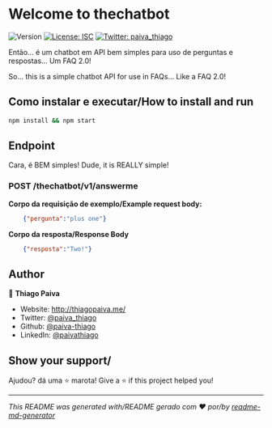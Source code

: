 # Welcome to thechatbot 
![Version](https://img.shields.io/badge/version-0.0.1--BETA-blue.svg?cacheSeconds=2592000)
[![License: ISC](https://img.shields.io/badge/License-ISC-yellow.svg)](#)
[![Twitter: paiva\_thiago](https://img.shields.io/twitter/follow/paiva\_thiago.svg?style=social)](https://twitter.com/paiva\_thiago)

Então... é um chatbot em API bem simples para uso de perguntas e respostas... Um FAQ 2.0!

So... this is a simple chatbot API for use in FAQs... Like a FAQ 2.0!

## Como instalar e executar/How to install and run

```sh
npm install && npm start
```

## Endpoint

Cara, é BEM simples!
Dude, it is REALLY simple!

### POST /thechatbot/v1/answerme    

**Corpo da requisição de exemplo/Example  request body:**

```json
    {"pergunta":"plus one"}
``` 

**Corpo da resposta/Response Body**

```json
    {"resposta":"Two!"}
``` 

## Author

👤 **Thiago Paiva**

* Website: http://thiagopaiva.me/
* Twitter: [@paiva\_thiago](https://twitter.com/paiva\_thiago)
* Github: [@paiva-thiago](https://github.com/paiva-thiago)
* LinkedIn: [@paivathiago](https://linkedin.com/in/paivathiago)

## Show your support/

Ajudou? dá uma ⭐️ marota!
Give a ⭐️ if this project helped you!



***
_This README was generated with/README gerado com ❤️ por/by [readme-md-generator](https://github.com/kefranabg/readme-md-generator)_